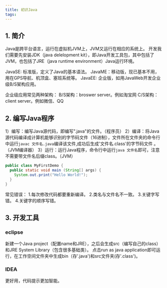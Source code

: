 ```yaml
---
title: 初识Java
tags:
---
```


## 1. 简介
Java是跨平台语言，运行在虚拟机JVM上，JVM又运行在相应的系统上。
开发我们需要先安装JDK（java delelopment kit），即Java开发工具包，其中包括了JVM，也包括了JRE（java runtime environment）Java运行环境。

JavaSE: 标准版，定义了Java的基本语法。
JavaME：移动版，现已基本不用，用在GPS导航、机顶盒、塞班系统等。
JavaEE: 企业版，如用JavaWeb开发企业级B/S架构应用。

企业级应用常见两种架构：
  B/S架构：broswer server。例如淘宝网
  C/S架构：client server。例如微信、QQ

## 2. 编写Java程序
1）编写：编写Java源代码，即编写".java"的文件。（程序员）
2）编译：将Java源代码编译成计算机能够识别的字节码文件（16进制），文件所在文件夹的命令行中运行`javac 文件名.java`编译该文件,成功后生成'文件名.class'的字节码文件 。（JVM编译器）
3）运行：运行Java程序，命令行中运行`java 文件名`即可，注意不需要带文件名后缀class。（JVM）



```java
public class MyFirstDemo {
  public static void main (String[] args) {
    System.out.print("Hello World!");
  }
}
```

常见错误：
1.每次修改代码都要重新编译。
2.类名与文件名不一致。
3.关键字写错。
4.关键字的顺序写错。

## 3. 开发工具
### eclipse
新建一个Java project（配置name和JRE），之后会生成src（编写自己的class）和JRE System Library（包含很多基础类）。
点击run as java application即可运行，在工作空间文件夹中生成bin（存'.java')和src文件夹(存'.class')。

### IDEA
更好用，代码提示更加智能。



